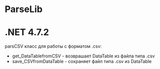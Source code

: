 # ParseLib
# .NET 4.7.2
 parsCSV класс для работы с форматом .csv:
  - get_DataTablefromCSV - возврашает DataTable из файла типа .csv
  - save_CSVfromDataTable - сохраняет файл типа .csv из DataTable

